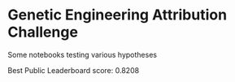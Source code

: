 # Genetic Engineering Attribution Challenge

Some notebooks testing various hypotheses

Best Public Leaderboard score: 0.8208 

